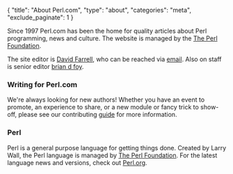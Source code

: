 {
  "title": "About Perl.com",
  "type": "about",
  "categories": "meta",
  "exclude_paginate": 1
}

Since 1997 Perl.com has been the home for quality articles about Perl programming, news and culture. The website is managed by the [The Perl Foundation](https://www.perlfoundation.org).

The site editor is [David Farrell](/authors/david-farrell/), who can be reached via [email](mailto:perl.com-editor@perl.org). Also on staff is senior editor [brian d foy](/authors/brian-d-foy).

### Writing for Perl.com
We're always looking for new authors! Whether you have an event to promote, an experience to share, or a new module or fancy trick to show-off, please see our contributing [guide](https://github.com/dnmfarrell/perldotcom/blob/master/CONTRIBUTING.md) for more information.

### Perl
Perl is a general purpose language for getting things done. Created by Larry Wall, the Perl language is managed by [The Perl Foundation](https://www.perlfoundation.org). For the latest language news and versions, check out [Perl.org](https://perl.org).

